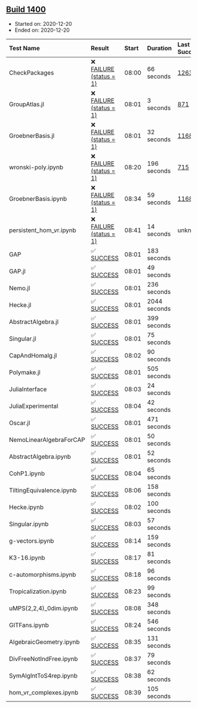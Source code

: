 ## [Build 1400](https://oscarci.mathematik.uni-kl.de/job/oscar-stable/1400/)

* Started on: 2020-12-20
* Ended on: 2020-12-20

| Test Name    | Result | Start | Duration | Last Success | First Failure |
|:-------------|:-------|:------|:---------|:-------------|:--------------|
| CheckPackages | ❌ [FAILURE (status = 1)](https://oscarci.mathematik.uni-kl.de/job/oscar-stable/1400/artifact/logs/build-1400/CheckPackages.log) | 08:00 | 66 seconds | [1263](https://oscarci.mathematik.uni-kl.de/job/oscar-stable/1263/) | [1264](https://oscarci.mathematik.uni-kl.de/job/oscar-stable/1264/) |
| GroupAtlas.jl | ❌ [FAILURE (status = 1)](https://oscarci.mathematik.uni-kl.de/job/oscar-stable/1400/artifact/logs/build-1400/GroupAtlas.jl.log) | 08:01 | 3 seconds | [871](https://oscarci.mathematik.uni-kl.de/job/oscar-stable/871/) | [872](https://oscarci.mathematik.uni-kl.de/job/oscar-stable/872/) |
| GroebnerBasis.jl | ❌ [FAILURE (status = 1)](https://oscarci.mathematik.uni-kl.de/job/oscar-stable/1400/artifact/logs/build-1400/GroebnerBasis.jl.log) | 08:01 | 32 seconds | [1168](https://oscarci.mathematik.uni-kl.de/job/oscar-stable/1168/) | [1169](https://oscarci.mathematik.uni-kl.de/job/oscar-stable/1169/) |
| wronski-poly.ipynb | ❌ [FAILURE (status = 1)](https://oscarci.mathematik.uni-kl.de/job/oscar-stable/1400/artifact/logs/build-1400/wronski-poly.ipynb.log) | 08:20 | 196 seconds | [715](https://oscarci.mathematik.uni-kl.de/job/oscar-stable/715/) | [716](https://oscarci.mathematik.uni-kl.de/job/oscar-stable/716/) |
| GroebnerBasis.ipynb | ❌ [FAILURE (status = 1)](https://oscarci.mathematik.uni-kl.de/job/oscar-stable/1400/artifact/logs/build-1400/GroebnerBasis.ipynb.log) | 08:34 | 59 seconds | [1168](https://oscarci.mathematik.uni-kl.de/job/oscar-stable/1168/) | [1169](https://oscarci.mathematik.uni-kl.de/job/oscar-stable/1169/) |
| persistent_hom_vr.ipynb | ❌ [FAILURE (status = 1)](https://oscarci.mathematik.uni-kl.de/job/oscar-stable/1400/artifact/logs/build-1400/persistent_hom_vr.ipynb.log) | 08:41 | 14 seconds | unknown | unknown |
| GAP | ✅ [SUCCESS](https://oscarci.mathematik.uni-kl.de/job/oscar-stable/1400/artifact/logs/build-1400/GAP.log) | 08:01 | 183 seconds |  |  |
| GAP.jl | ✅ [SUCCESS](https://oscarci.mathematik.uni-kl.de/job/oscar-stable/1400/artifact/logs/build-1400/GAP.jl.log) | 08:01 | 49 seconds |  |  |
| Nemo.jl | ✅ [SUCCESS](https://oscarci.mathematik.uni-kl.de/job/oscar-stable/1400/artifact/logs/build-1400/Nemo.jl.log) | 08:01 | 236 seconds |  |  |
| Hecke.jl | ✅ [SUCCESS](https://oscarci.mathematik.uni-kl.de/job/oscar-stable/1400/artifact/logs/build-1400/Hecke.jl.log) | 08:01 | 2044 seconds |  |  |
| AbstractAlgebra.jl | ✅ [SUCCESS](https://oscarci.mathematik.uni-kl.de/job/oscar-stable/1400/artifact/logs/build-1400/AbstractAlgebra.jl.log) | 08:01 | 399 seconds |  |  |
| Singular.jl | ✅ [SUCCESS](https://oscarci.mathematik.uni-kl.de/job/oscar-stable/1400/artifact/logs/build-1400/Singular.jl.log) | 08:01 | 75 seconds |  |  |
| CapAndHomalg.jl | ✅ [SUCCESS](https://oscarci.mathematik.uni-kl.de/job/oscar-stable/1400/artifact/logs/build-1400/CapAndHomalg.jl.log) | 08:02 | 90 seconds |  |  |
| Polymake.jl | ✅ [SUCCESS](https://oscarci.mathematik.uni-kl.de/job/oscar-stable/1400/artifact/logs/build-1400/Polymake.jl.log) | 08:01 | 505 seconds |  |  |
| JuliaInterface | ✅ [SUCCESS](https://oscarci.mathematik.uni-kl.de/job/oscar-stable/1400/artifact/logs/build-1400/JuliaInterface.log) | 08:03 | 24 seconds |  |  |
| JuliaExperimental | ✅ [SUCCESS](https://oscarci.mathematik.uni-kl.de/job/oscar-stable/1400/artifact/logs/build-1400/JuliaExperimental.log) | 08:04 | 42 seconds |  |  |
| Oscar.jl | ✅ [SUCCESS](https://oscarci.mathematik.uni-kl.de/job/oscar-stable/1400/artifact/logs/build-1400/Oscar.jl.log) | 08:01 | 471 seconds |  |  |
| NemoLinearAlgebraForCAP | ✅ [SUCCESS](https://oscarci.mathematik.uni-kl.de/job/oscar-stable/1400/artifact/logs/build-1400/NemoLinearAlgebraForCAP.log) | 08:01 | 50 seconds |  |  |
| AbstractAlgebra.ipynb | ✅ [SUCCESS](https://oscarci.mathematik.uni-kl.de/job/oscar-stable/1400/artifact/logs/build-1400/AbstractAlgebra.ipynb.log) | 08:01 | 52 seconds |  |  |
| CohP1.ipynb | ✅ [SUCCESS](https://oscarci.mathematik.uni-kl.de/job/oscar-stable/1400/artifact/logs/build-1400/CohP1.ipynb.log) | 08:04 | 65 seconds |  |  |
| TiltingEquivalence.ipynb | ✅ [SUCCESS](https://oscarci.mathematik.uni-kl.de/job/oscar-stable/1400/artifact/logs/build-1400/TiltingEquivalence.ipynb.log) | 08:06 | 158 seconds |  |  |
| Hecke.ipynb | ✅ [SUCCESS](https://oscarci.mathematik.uni-kl.de/job/oscar-stable/1400/artifact/logs/build-1400/Hecke.ipynb.log) | 08:02 | 100 seconds |  |  |
| Singular.ipynb | ✅ [SUCCESS](https://oscarci.mathematik.uni-kl.de/job/oscar-stable/1400/artifact/logs/build-1400/Singular.ipynb.log) | 08:03 | 57 seconds |  |  |
| g-vectors.ipynb | ✅ [SUCCESS](https://oscarci.mathematik.uni-kl.de/job/oscar-stable/1400/artifact/logs/build-1400/g-vectors.ipynb.log) | 08:14 | 159 seconds |  |  |
| K3-16.ipynb | ✅ [SUCCESS](https://oscarci.mathematik.uni-kl.de/job/oscar-stable/1400/artifact/logs/build-1400/K3-16.ipynb.log) | 08:17 | 81 seconds |  |  |
| c-automorphisms.ipynb | ✅ [SUCCESS](https://oscarci.mathematik.uni-kl.de/job/oscar-stable/1400/artifact/logs/build-1400/c-automorphisms.ipynb.log) | 08:18 | 96 seconds |  |  |
| Tropicalization.ipynb | ✅ [SUCCESS](https://oscarci.mathematik.uni-kl.de/job/oscar-stable/1400/artifact/logs/build-1400/Tropicalization.ipynb.log) | 08:23 | 99 seconds |  |  |
| uMPS(2,2,4)_0dim.ipynb | ✅ [SUCCESS](https://oscarci.mathematik.uni-kl.de/job/oscar-stable/1400/artifact/logs/build-1400/uMPS-2-2-4-_0dim.ipynb.log) | 08:08 | 348 seconds |  |  |
| GITFans.ipynb | ✅ [SUCCESS](https://oscarci.mathematik.uni-kl.de/job/oscar-stable/1400/artifact/logs/build-1400/GITFans.ipynb.log) | 08:24 | 546 seconds |  |  |
| AlgebraicGeometry.ipynb | ✅ [SUCCESS](https://oscarci.mathematik.uni-kl.de/job/oscar-stable/1400/artifact/logs/build-1400/AlgebraicGeometry.ipynb.log) | 08:35 | 131 seconds |  |  |
| DivFreeNotIndFree.ipynb | ✅ [SUCCESS](https://oscarci.mathematik.uni-kl.de/job/oscar-stable/1400/artifact/logs/build-1400/DivFreeNotIndFree.ipynb.log) | 08:37 | 79 seconds |  |  |
| SymAlgIntToS4rep.ipynb | ✅ [SUCCESS](https://oscarci.mathematik.uni-kl.de/job/oscar-stable/1400/artifact/logs/build-1400/SymAlgIntToS4rep.ipynb.log) | 08:38 | 62 seconds |  |  |
| hom_vr_complexes.ipynb | ✅ [SUCCESS](https://oscarci.mathematik.uni-kl.de/job/oscar-stable/1400/artifact/logs/build-1400/hom_vr_complexes.ipynb.log) | 08:39 | 105 seconds |  |  |
